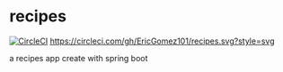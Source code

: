 # recipes
[![CircleCI](https://circleci.com/gh/EricGomez101/recipes.svg?style=svg)](https://circleci.com/gh/EricGomez101/recipes) https://circleci.com/gh/EricGomez101/recipes.svg?style=svg

a recipes app create with spring boot
  
